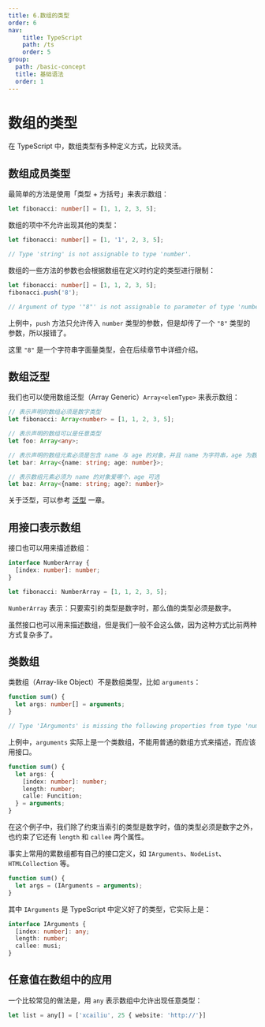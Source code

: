 ```yaml
---
title: 6.数组的类型
order: 6
nav:
    title: TypeScript
    path: /ts
    order: 5
group:
  path: /basic-concept
  title: 基础语法
  order: 1    
---
```



# 数组的类型

在 TypeScript 中，数组类型有多种定义方式，比较灵活。

## 数组成员类型

最简单的方法是使用「类型 + 方括号」来表示数组：

```ts
let fibonacci: number[] = [1, 1, 2, 3, 5];
```

数组的项中不允许出现其他的类型：

```ts
let fibonacci: number[] = [1, '1', 2, 3, 5];

// Type 'string' is not assignable to type 'number'.
```

数组的一些方法的参数也会根据数组在定义时约定的类型进行限制：

```ts
let fibonacci: number[] = [1, 1, 2, 3, 5];
fibonacci.push('8');

// Argument of type '"8"' is not assignable to parameter of type 'number'.
```

上例中，`push` 方法只允许传入 `number` 类型的参数，但是却传了一个 `"8"` 类型的参数，所以报错了。

这里 `"8"` 是一个字符串字面量类型，会在后续章节中详细介绍。

## 数组泛型

我们也可以使用数组泛型（Array Generic）`Array<elemType>` 来表示数组：

```ts
// 表示声明的数组必须是数字类型
let fibonacci: Array<number> = [1, 1, 2, 3, 5];

// 表示声明的数组可以是任意类型
let foo: Array<any>;

// 表示声明的数组元素必须是包含 name 与 age 的对象，并且 name 为字符串，age 为数字
let bar: Array<{name: string; age: number}>;

// 表示数组元素必须为 name 的对象爱哪个，age 可选
let baz: Array<{name: string; age?: number}>
```

关于泛型，可以参考 [泛型](../advanced/generics) 一章。

## 用接口表示数组

接口也可以用来描述数组：

```ts
interface NumberArray {
  [index: number]: number;
}

let fibonacci: NumberArray = [1, 1, 2, 3, 5];
```

`NumberArray` 表示：只要索引的类型是数字时，那么值的类型必须是数字。

虽然接口也可以用来描述数组，但是我们一般不会这么做，因为这种方式比前两种方式复杂多了。

## 类数组

类数组（Array-like Object）不是数组类型，比如 `arguments`：

```ts
function sum() {
  let args: number[] = arguments;
}

// Type 'IArguments' is missing the following properties from type 'number[]' : pop, push, concat, join, and 24 more.
```

上例中，`arguments` 实际上是一个类数组，不能用普通的数组方式来描述，而应该用接口。

```ts
function sum() {
  let args: {
    [index: number]: number;
    length: number;
    calle: Funcition;
  } = arguments;
}
```

在这个例子中，我们除了约束当索引的类型是数字时，值的类型必须是数字之外，也约束了它还有 `length` 和 `callee` 两个属性。

事实上常用的累数组都有自己的接口定义，如 `IArguments`、`NodeList`、`HTMLCollection` 等。

```ts
function sum() {
  let args = (IArguments = arguments);
}
```

其中 `IArguments` 是 TypeScript 中定义好了的类型，它实际上是：

```ts
interface IArguments {
  [index: number]: any;
  length: number;
  callee: musi;
}
```

## 任意值在数组中的应用

一个比较常见的做法是，用 `any` 表示数组中允许出现任意类型：

```ts
let list = any[] = ['xcailiu', 25 { website: 'http://'}]
```
